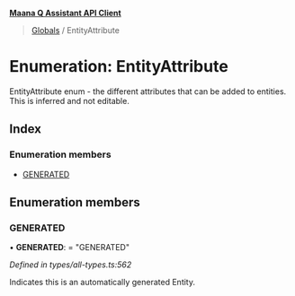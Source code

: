 **[Maana Q Assistant API Client](../README.md)**

> [Globals](../README.md) / EntityAttribute

# Enumeration: EntityAttribute

EntityAttribute enum - the different attributes that can be added to entities.
This is inferred and not editable.

## Index

### Enumeration members

* [GENERATED](entityattribute.md#generated)

## Enumeration members

### GENERATED

•  **GENERATED**:  = "GENERATED"

*Defined in types/all-types.ts:562*

Indicates this is an automatically generated Entity.
